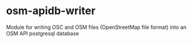 # osm-apidb-writer
Module for writing OSC and OSM files (OpenStreetMap file format) into an OSM API postgresql database
